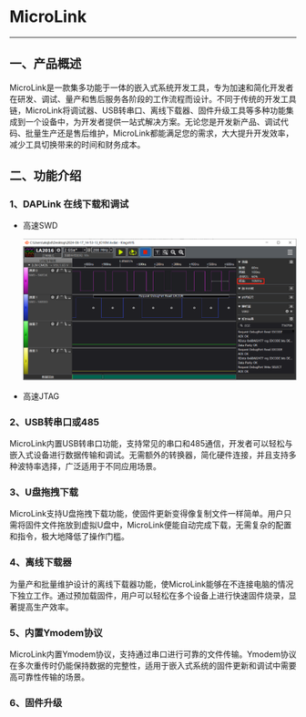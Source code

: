 # MicroLink

---

## 一、产品概述

MicroLink是一款集多功能于一体的嵌入式系统开发工具，专为加速和简化开发者在研发、调试、量产和售后服务各阶段的工作流程而设计。不同于传统的开发工具链，MicroLink将调试器、USB转串口、离线下载器、固件升级工具等多种功能集成到一个设备中，为开发者提供一站式解决方案。无论您是开发新产品、调试代码、批量生产还是售后维护，MicroLink都能满足您的需求，大大提升开发效率，减少工具切换带来的时间和财务成本。

## 二、功能介绍

### 1、DAPLink 在线下载和调试

- 高速SWD

  ![](../../images/microlink/10M.png)

- 高速JTAG



### 2、USB转串口或485

MicroLink内置USB转串口功能，支持常见的串口和485通信，开发者可以轻松与嵌入式设备进行数据传输和调试。无需额外的转换器，简化硬件连接，并且支持多种波特率选择，广泛适用于不同应用场景。

### 3、U盘拖拽下载

MicroLink支持U盘拖拽下载功能，使固件更新变得像复制文件一样简单。用户只需将固件文件拖放到虚拟U盘中，MicroLink便能自动完成下载，无需复杂的配置和指令，极大地降低了操作门槛。

### 4、离线下载器

为量产和批量维护设计的离线下载器功能，使MicroLink能够在不连接电脑的情况下独立工作。通过预加载固件，用户可以轻松在多个设备上进行快速固件烧录，显著提高生产效率。

### 5、内置Ymodem协议

MicroLink内置Ymodem协议，支持通过串口进行可靠的文件传输。Ymodem协议在多次重传时仍能保持数据的完整性，适用于嵌入式系统的固件更新和调试中需要高可靠性传输的场景。

### 6、固件升级



